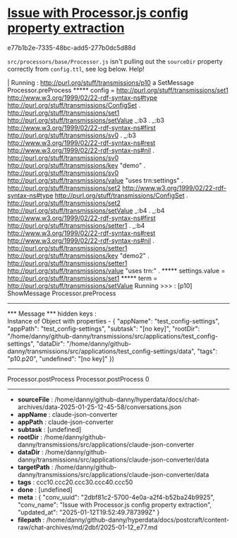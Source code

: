 # [Issue with Processor.js config property extraction](https://claude.ai/chat/2dbf81c2-5700-4e0a-a2f4-b52ba24b9925)

e77b1b2e-7335-48bc-add5-277b0dc5d88d

`src/processors/base/Processor.js` isn't pulling out the `sourceDir` property correctly from `config.ttl`, see log below. Help! 

| Running : http://purl.org/stuff/transmissions/p10 a SetMessage
Processor.preProcess
***** config = <http://purl.org/stuff/transmissions/set1> <http://www.w3.org/1999/02/22-rdf-syntax-ns#type> <http://purl.org/stuff/transmissions/ConfigSet> .
<http://purl.org/stuff/transmissions/set1> <http://purl.org/stuff/transmissions/setValue> _:b3 .
_:b3 <http://www.w3.org/1999/02/22-rdf-syntax-ns#first> <http://purl.org/stuff/transmissions/sv0> .
_:b3 <http://www.w3.org/1999/02/22-rdf-syntax-ns#rest> <http://www.w3.org/1999/02/22-rdf-syntax-ns#nil> .
<http://purl.org/stuff/transmissions/sv0> <http://purl.org/stuff/transmissions/key> "demo" .
<http://purl.org/stuff/transmissions/sv0> <http://purl.org/stuff/transmissions/value> "uses trn:settings" .
<http://purl.org/stuff/transmissions/set2> <http://www.w3.org/1999/02/22-rdf-syntax-ns#type> <http://purl.org/stuff/transmissions/ConfigSet> .
<http://purl.org/stuff/transmissions/set2> <http://purl.org/stuff/transmissions/setValue> _:b4 .
_:b4 <http://www.w3.org/1999/02/22-rdf-syntax-ns#first> <http://purl.org/stuff/transmissions/setter1> .
_:b4 <http://www.w3.org/1999/02/22-rdf-syntax-ns#rest> <http://www.w3.org/1999/02/22-rdf-syntax-ns#nil> .
<http://purl.org/stuff/transmissions/setter1> <http://purl.org/stuff/transmissions/key> "demo2" .
<http://purl.org/stuff/transmissions/setter1> <http://purl.org/stuff/transmissions/value> "uses trn:" .
***** settings.value = http://purl.org/stuff/transmissions/set1
***** term = http://purl.org/stuff/transmissions/setValue
Running >>> :  [p10]  ShowMessage
Processor.preProcess
***************************
***  Message
***    hidden keys :  
Instance of Object with properties - 
{
  "appName": "test_config-settings",
  "appPath": "test_config-settings",
  "subtask": "[no key]",
  "rootDir": "/home/danny/github-danny/transmissions/src/applications/test_config-settings",
  "dataDir": "/home/danny/github-danny/transmissions/src/applications/test_config-settings/data",
  "tags": "p10.p20",
  "undefined": "[no key]"
})
***************************
Processor.postProcess
Processor.postProcess
0

---

* **sourceFile** : /home/danny/github-danny/hyperdata/docs/chat-archives/data-2025-01-25-12-45-58/conversations.json
* **appName** : claude-json-converter
* **appPath** : claude-json-converter
* **subtask** : [undefined]
* **rootDir** : /home/danny/github-danny/transmissions/src/applications/claude-json-converter
* **dataDir** : /home/danny/github-danny/transmissions/src/applications/claude-json-converter/data
* **targetPath** : /home/danny/github-danny/transmissions/src/applications/claude-json-converter/data
* **tags** : ccc10.ccc20.ccc30.ccc40.ccc50
* **done** : [undefined]
* **meta** : {
  "conv_uuid": "2dbf81c2-5700-4e0a-a2f4-b52ba24b9925",
  "conv_name": "Issue with Processor.js config property extraction",
  "updated_at": "2025-01-12T19:52:49.787399Z"
}
* **filepath** : /home/danny/github-danny/hyperdata/docs/postcraft/content-raw/chat-archives/md/2dbf/2025-01-12_e77.md
